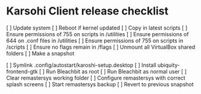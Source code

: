 Karsohi Client release checklist
==============

[ ] Update system
[ ] Reboot if kernel updated
[ ] Copy in latest scripts
[ ] Ensure permissions of 755 on scripts in /utilities
[ ] Ensure permissions of 644 on .conf files in /utilities
[ ] Ensure permissions of 755 on scripts in /scripts
[ ] Ensure no flags remain in /flags
[ ] Unmount all VirtualBox shared folders
[ ] Make a snapshot

[ ] Symlink .config/autostart/karoshi-setup.desktop
[ ] Install ubiquity-frontend-gtk
[ ] Run Bleachbit as root
[ ] Run Bleachbit as normal user
[ ] Clear remastersys working folder
[ ] Configure remastersys with correct splash screens
[ ] Start remastersys backup
[ ] Revert to previous snapshot
